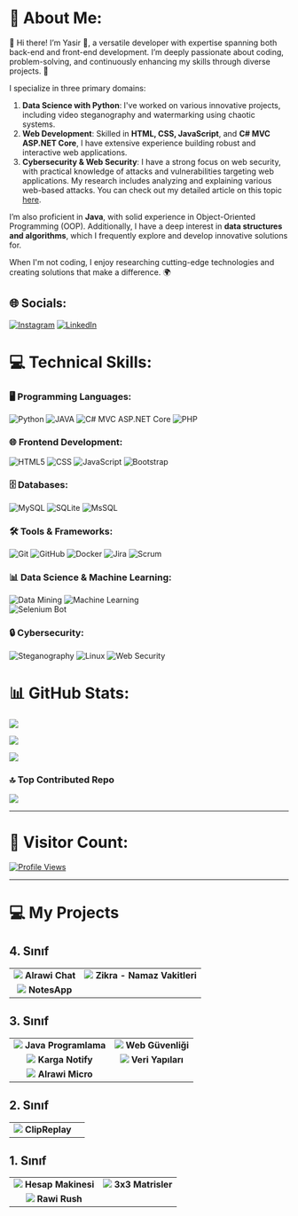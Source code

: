 # 💫 About Me:
👋 Hi there! I’m Yasir 🌟, a versatile developer with expertise spanning both back-end and front-end development. I’m deeply passionate about coding, problem-solving, and continuously enhancing my skills through diverse projects. 🚀

I specialize in three primary domains:  
1. **Data Science with Python**: I've worked on various innovative projects, including video steganography and watermarking using chaotic systems.  
2. **Web Development**: Skilled in **HTML, CSS, JavaScript**, and **C# MVC ASP.NET Core**, I have extensive experience building robust and interactive web applications.  
3. **Cybersecurity & Web Security**: I have a strong focus on web security, with practical knowledge of attacks and vulnerabilities targeting web applications. My research includes analyzing and explaining various web-based attacks. You can check out my detailed article on this topic [here](https://github.com/yasir237/web-guvenligi).  

I’m also proficient in **Java**, with solid experience in Object-Oriented Programming (OOP). Additionally, I have a deep interest in **data structures and algorithms**, which I frequently explore and develop innovative solutions for.  

When I'm not coding, I enjoy researching cutting-edge technologies and creating solutions that make a difference. 🌍



## 🌐 Socials:
[![Instagram](https://img.shields.io/badge/Instagram-%23E4405F.svg?logo=Instagram&logoColor=white)](https://www.instagram.com/yasir7_23/) 
[![LinkedIn](https://img.shields.io/badge/LinkedIn-%230077B5.svg?logo=linkedin&logoColor=white)](https://www.linkedin.com/in/yasir-alrawi/)

# 💻 Technical Skills:

### 🖥️ Programming Languages:
![Python](https://img.shields.io/badge/python-3670A0?style=for-the-badge&logo=python&logoColor=ffdd54)
![JAVA](https://img.shields.io/badge/java-%23ED8B00.svg?style=for-the-badge&logo=openjdk&logoColor=white) 
![C# MVC ASP.NET Core](https://img.shields.io/badge/C%23%20MVC%20ASP.NET%20Core-%235C2D91.svg?style=for-the-badge&logo=.net&logoColor=white)
![PHP](https://img.shields.io/badge/php-ff1709?style=for-the-badge&logo=php&logoColor=white&color=ff1709&labelColor=gray)

### 🌐 Frontend Development:
![HTML5](https://img.shields.io/badge/html5-%23E34F26.svg?style=for-the-badge&logo=html5&logoColor=white) 
![CSS](https://img.shields.io/badge/css-%23E34F26.svg?style=for-the-badge&logo=css&logoColor=white) 
![JavaScript](https://img.shields.io/badge/javascript-%23323330.svg?style=for-the-badge&logo=javascript&logoColor=%23F7DF1E) 
![Bootstrap](https://img.shields.io/badge/bootstrap-%238511FA.svg?style=for-the-badge&logo=bootstrap&logoColor=white)  

### 🗄️ Databases:
![MySQL](https://img.shields.io/badge/mysql-4479A1.svg?style=for-the-badge&logo=mysql&logoColor=white) 
![SQLite](https://img.shields.io/badge/SQLite-4479A1.svg?style=for-the-badge&logo=SQLite&logoColor=white) 
![MsSQL](https://img.shields.io/badge/mssql-4479A1.svg?style=for-the-badge&logo=mssql&logoColor=white) 

### 🛠️ Tools & Frameworks:
![Git](https://img.shields.io/badge/git-%23F05033.svg?style=for-the-badge&logo=git&logoColor=white) 
![GitHub](https://img.shields.io/badge/github-%23121011.svg?style=for-the-badge&logo=github&logoColor=white) 
![Docker](https://img.shields.io/badge/docker-%230db7ed.svg?style=for-the-badge&logo=docker&logoColor=white) 
![Jira](https://img.shields.io/badge/jira-%230A0FFF.svg?style=for-the-badge&logo=jira&logoColor=white) 
![Scrum](https://img.shields.io/badge/scrum-%230A0FFF.svg?style=for-the-badge&logo=scrum&logoColor=white) 

### 📊 Data Science & Machine Learning:
![Data Mining](https://img.shields.io/badge/web-scraping-%230A0FFF.svg?style=for-the-badge&logo=web-scraping&logoColor=white) 
![Machine Learning](https://img.shields.io/badge/Machine-learning-%230A0FFF.svg?style=for-the-badge&logo=Machine&logoColor=white)  
![Selenium Bot](https://img.shields.io/badge/Selenium-%230A0FFF.svg?style=for-the-badge&logo=Selenium&logoColor=white)  

### 🔒 Cybersecurity:
![Steganography](https://img.shields.io/badge/Steganography-%23000000.svg?style=for-the-badge&logo=vercel&logoColor=white) 
![Linux](https://img.shields.io/badge/Linux-%23FCC624.svg?style=for-the-badge&logo=linux&logoColor=black)
![Web Security](https://img.shields.io/badge/Web%20Security-%23FF0733.svg?style=for-the-badge&logo=security&logoColor=white)


# 📊 GitHub Stats:
![](https://github-readme-stats.vercel.app/api?username=yasir237&theme=dark&hide_border=false&include_all_commits=false&count_private=true)

![](https://github-readme-streak-stats.herokuapp.com/?user=yasir237&theme=dark&hide_border=false)

![](https://github-readme-stats.vercel.app/api/top-langs/?username=yasir237&theme=dark&hide_border=false&include_all_commits=false&count_private=true&layout=compact)

### 🔝 Top Contributed Repo
![](https://github-contributor-stats.vercel.app/api?username=yasir237&limit=5&theme=dark&combine_all_yearly_contributions=true)

---
# 🚀 Visitor Count:
[![Profile Views](https://visitcount.itsvg.in/api?id=yasir237&icon=0&color=1)](https://visitcount.itsvg.in)


---
# 💻 My Projects
## 4. Sınıf
|                    |                    |
|:-------------------------:|:-------------------------:|
| [![](https://github.com/user-attachments/assets/389bc4bf-7847-44a3-a379-65fd5516940d)](https://github.com/yasir237/AlrawiChat) **Alrawi Chat** | [![](https://github.com/user-attachments/assets/3569b407-21dd-4e28-a02d-ba3c1a4f8d37)](https://github.com/yasir237/Zikra-NamazVakitleri) **Zikra - Namaz Vakitleri** |
| [![](https://github.com/user-attachments/assets/aa49a42a-a60b-4735-8502-343421b37fa7)]([https://github.com/yasir237/AlrawiChat](https://github.com/yasir237/NotesApp)) **NotesApp** | 

## 3. Sınıf
|                    |                    |
|:-------------------------:|:-------------------------:|
| [![](https://github.com/user-attachments/assets/381f101c-9f06-41a6-a4fb-bfd975f46210)](https://github.com/yasir237/java-programlama) **Java Programlama** | [![](https://github.com/user-attachments/assets/d22d45af-ec76-4b2c-b7a2-a35e554fac79)](https://github.com/yasir237/web-guvenligi) **Web Güvenliği** |
| [![](https://github.com/user-attachments/assets/c7196c65-a8b8-4c2f-b1ab-0d7d8b33da34)](https://github.com/yasir237/Karga-Notify) **Karga Notify** | [![](https://github.com/user-attachments/assets/dd4c5242-b9fa-4b1f-9252-63cca5d13536)](https://github.com/yasir237/veri-yapilari) **Veri Yapıları** |
| [![](https://github.com/user-attachments/assets/2f2ee413-5ad6-407e-926f-26a21f098984)](https://github.com/yasir237/alrawi-micro) **Alrawi Micro** |  |

## 2. Sınıf
|                    |                    |
|:-------------------------:|:-------------------------:|
| [![](https://github.com/user-attachments/assets/9813d952-248b-4f8b-8c13-b070f08259f4)](https://github.com/yasir237/ClipReplay) **ClipReplay** |

## 1. Sınıf
|                    |                    |
|:-------------------------:|:-------------------------:|
| [![](https://github.com/user-attachments/assets/44f0e4f9-3707-4319-93bc-4e36f6e3e510)](https://github.com/yasir237/hesap-makinesi) **Hesap Makinesi** | [![](https://github.com/user-attachments/assets/9891fd7a-5146-4d36-a509-ff6302a483eb)](https://github.com/yasir237/3x3-matrisler) **3x3 Matrisler** |
| [![](https://github.com/user-attachments/assets/c2ec97d8-3bc7-4d7a-8d02-edc877ae73fb)](https://github.com/yasir237/rawi-rush) **Rawi Rush** | 


  



<!-- Proudly created with GPRM ( https://gprm.itsvg.in ) -->




<br clear="both">
